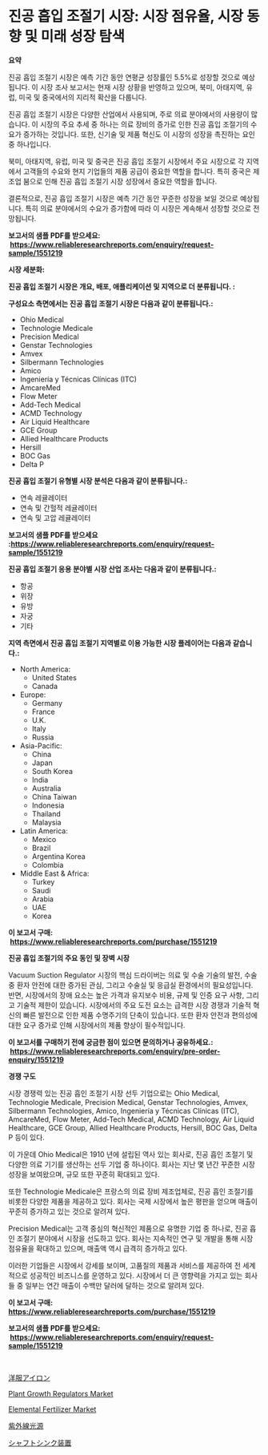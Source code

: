 <p><h1>진공 흡입 조절기 시장: 시장 점유율, 시장 동향 및 미래 성장 탐색</h1></p><p><strong>요약</strong></p>
<p><p>진공 흡입 조절기 시장은 예측 기간 동안 연평균 성장률인 5.5%로 성장할 것으로 예상됩니다. 이 시장 조사 보고서는 현재 시장 상황을 반영하고 있으며, 북미, 아태지역, 유럽, 미국 및 중국에서의 지리적 확산을 다룹니다.</p><p>진공 흡입 조절기 시장은 다양한 산업에서 사용되며, 주로 의료 분야에서의 사용량이 많습니다. 이 시장의 주요 추세 중 하나는 의료 장비의 증가로 인한 진공 흡입 조절기의 수요가 증가하는 것입니다. 또한, 신기술 및 제품 혁신도 이 시장의 성장을 촉진하는 요인 중 하나입니다.</p><p>북미, 아태지역, 유럽, 미국 및 중국은 진공 흡입 조절기 시장에서 주요 시장으로 각 지역에서 고객들의 수요와 현지 기업들의 제품 공급이 중요한 역할을 합니다. 특히 중국은 제조업 붐으로 인해 진공 흡입 조절기 시장 성장에서 중요한 역할을 합니다.</p><p>결론적으로, 진공 흡입 조절기 시장은 예측 기간 동안 꾸준한 성장을 보일 것으로 예상됩니다. 특히 의료 분야에서의 수요가 증가함에 따라 이 시장은 계속해서 성장할 것으로 전망됩니다.</p></p>
<p><strong>보고서의 샘플 PDF를 받으세요: &nbsp;<a href="https://www.reliableresearchreports.com/enquiry/request-sample/1551219">https://www.reliableresearchreports.com/enquiry/request-sample/1551219</a></strong></p>
<p><strong>시장 세분화:</strong></p>
<p><strong> 진공 흡입 조절기 시장은 개요, 배포, 애플리케이션 및 지역으로 더 분류됩니다. :</strong></p>
<p><strong>구성요소 측면에서는 진공 흡입 조절기 시장은 다음과 같이 분류됩니다.:</strong></p>
<p><ul><li>Ohio Medical</li><li>Technologie Medicale</li><li>Precision Medical</li><li>Genstar Technologies</li><li>Amvex</li><li>Silbermann Technologies</li><li>Amico</li><li>Ingeniería y Técnicas Clínicas (ITC)</li><li>AmcareMed</li><li>Flow Meter</li><li>Add-Tech Medical</li><li>ACMD Technology</li><li>Air Liquid Healthcare</li><li>GCE Group</li><li>Allied Healthcare Products</li><li>Hersill</li><li>BOC Gas</li><li>Delta P</li></ul></p>
<p><strong> 진공 흡입 조절기 유형별 시장 분석은 다음과 같이 분류됩니다.:</strong></p>
<p><ul><li>연속 레귤레이터</li><li>연속 및 간헐적 레귤레이터</li><li>연속 및 고압 레귤레이터</li></ul></p>
<p><strong>보고서의 샘플 PDF를 받으세요 :<a href="https://www.reliableresearchreports.com/enquiry/request-sample/1551219">https://www.reliableresearchreports.com/enquiry/request-sample/1551219</a></strong></p>
<p><strong> 진공 흡입 조절기 응용 분야별 시장 산업 조사는 다음과 같이 분류됩니다.:</strong></p>
<p><ul><li>항공</li><li>위장</li><li>유방</li><li>자궁</li><li>기타</li></ul></p>
<p><strong>지역 측면에서 진공 흡입 조절기 지역별로 이용 가능한 시장 플레이어는 다음과 같습니다.:</strong></p>
<p><ul>
    <li>
        North America:
        <ul>
            <li>United States</li>
            <li>Canada</li>
        </ul>
    </li>
    <li>
        Europe:
        <ul>
            <li>Germany</li>
            <li>France</li>
            <li>U.K.</li>
            <li>Italy</li>
            <li>Russia</li>
        </ul>
    </li>
    <li>
        Asia-Pacific:
        <ul>
            <li>China</li>
            <li>Japan</li>
            <li>South Korea</li>
            <li>India</li>
            <li>Australia</li>
            <li>China Taiwan</li>
            <li>Indonesia</li>
            <li>Thailand</li>
            <li>Malaysia</li>
        </ul>
    </li>
    <li>
        Latin America:
        <ul>
            <li>Mexico</li>
            <li>Brazil</li>
            <li>Argentina Korea</li>
            <li>Colombia</li>
        </ul>
    </li>
    <li>
        Middle East & Africa:
        <ul>
            <li>Turkey</li>
            <li>Saudi</li>
            <li>Arabia</li>
            <li>UAE</li>
            <li>Korea</li>
        </ul>
    </li>
    </ul></p>
<p><strong>이 보고서 구매: &nbsp;<a href="https://www.reliableresearchreports.com/purchase/1551219">https://www.reliableresearchreports.com/purchase/1551219</a></strong></p>
<p><strong>진공 흡입 조절기의 주요 동인 및 장벽 시장</strong></p>
<p><p>Vacuum Suction Regulator 시장의 핵심 드라이버는 의료 및 수술 기술의 발전, 수술 중 환자 안전에 대한 증가된 관심, 그리고 수술실 및 응급실 환경에서의 필요성입니다. 반면, 시장에서의 장애 요소는 높은 가격과 유지보수 비용, 규제 및 인증 요구 사항, 그리고 기술적 제한이 있습니다. 시장에서의 주요 도전 요소는 급격한 시장 경쟁과 기술적 혁신의 빠른 발전으로 인한 제품 수명주기의 단축이 있습니다. 또한 환자 안전과 편의성에 대한 요구 증가로 인해 시장에서의 제품 향상이 필수적입니다.</p></p>
<p><strong>이 보고서를 구매하기 전에 궁금한 점이 있으면 문의하거나 공유하세요.: &nbsp;<a href="https://www.reliableresearchreports.com/enquiry/pre-order-enquiry/1551219">https://www.reliableresearchreports.com/enquiry/pre-order-enquiry/1551219</a></strong></p>
<p><strong>경쟁 구도</strong></p>
<p><p>시장 경쟁력 있는 진공 흡인 조절기 시장 선두 기업으로는 Ohio Medical, Technologie Medicale, Precision Medical, Genstar Technologies, Amvex, Silbermann Technologies, Amico, Ingeniería y Técnicas Clínicas (ITC), AmcareMed, Flow Meter, Add-Tech Medical, ACMD Technology, Air Liquid Healthcare, GCE Group, Allied Healthcare Products, Hersill, BOC Gas, Delta P 등이 있다.</p><p>이 가운데 Ohio Medical은 1910 년에 설립된 역사 있는 회사로, 진공 흡인 조절기 및 다양한 의료 기기를 생산하는 선두 기업 중 하나이다. 회사는 지난 몇 년간 꾸준한 시장 성장을 보여왔으며, 규모 또한 꾸준히 확대되고 있다.</p><p>또한 Technologie Medicale은 프랑스의 의료 장비 제조업체로, 진공 흡인 조절기를 비롯한 다양한 제품을 제공하고 있다. 회사는 국제 시장에서 높은 평판을 얻으며 매출이 꾸준히 증가하고 있는 것으로 알려져 있다.</p><p>Precision Medical는 고객 중심의 혁신적인 제품으로 유명한 기업 중 하나로, 진공 흡인 조절기 분야에서 시장을 선도하고 있다. 회사는 지속적인 연구 및 개발을 통해 시장 점유율을 확대하고 있으며, 매출액 역시 급격히 증가하고 있다.</p><p>이러한 기업들은 시장에서 강세를 보이며, 고품질의 제품과 서비스를 제공하여 전 세계적으로 성공적인 비즈니스를 운영하고 있다. 시장에서 더 큰 영향력을 가지고 있는 회사들 중 일부는 연간 매출이 수백만 달러에 달하는 것으로 알려져 있다.</p></p>
<p><strong>이 보고서 구매: &nbsp; <a href="https://www.reliableresearchreports.com/purchase/1551219">https://www.reliableresearchreports.com/purchase/1551219</a></strong></p>
<p><strong>보고서의 샘플 PDF를 받으세요: &nbsp;<a href="https://www.reliableresearchreports.com/enquiry/request-sample/1551219">https://www.reliableresearchreports.com/enquiry/request-sample/1551219</a></strong><strong></strong></p>
<p>&nbsp;</p>
<p><p><a href="https://medium.com/@shade463/%E8%A1%A3%E9%A1%9E%E3%82%A2%E3%82%A4%E3%83%AD%E3%83%B3%E5%B8%82%E5%A0%B4%E3%81%AE%E5%88%86%E6%9E%90-%E3%82%B0%E3%83%AD%E3%83%BC%E3%83%90%E3%83%AB%E7%94%A3%E6%A5%AD%E3%81%AE%E5%B1%95%E6%9C%9B%E3%81%A8%E4%BA%88%E6%B8%AC-2024%E5%B9%B4%E3%81%8B%E3%82%892031%E5%B9%B4-33f78b62a703">洋服アイロン</a></p><p><a href="https://issuu.com/reportprime-2/docs/plant-growth-regulators-market-size-2030.pptx">Plant Growth Regulators Market</a></p><p><a href="https://issuu.com/reportprime-2/docs/elemental-fertilizer-market-size-2030.pptx">Elemental Fertilizer Market</a></p><p><a href="https://github.com/EmoryYundt1935/Market-Research-Report-List-1/blob/main/56751207540.md">紫外線光源</a></p><p><a href="https://medium.com/@barbarakss89/%E3%82%B7%E3%83%A3%E3%83%95%E3%83%88%E3%82%B7%E3%83%B3%E3%82%AD%E3%83%B3%E3%82%B0%E8%A3%85%E7%BD%AE%E5%B8%82%E5%A0%B4%E3%81%AE%E8%A6%8F%E6%A8%A1%E3%81%AF-%E4%B8%96%E7%95%8C%E7%94%A3%E6%A5%AD%E3%81%AB%E3%81%8A%E3%81%91%E3%82%8B%E6%9C%80%E9%81%A9%E3%81%AA%E3%83%9E%E3%83%BC%E3%82%B1%E3%83%86%E3%82%A3%E3%83%B3%E3%82%B0%E3%83%81%E3%83%A3%E3%83%8D%E3%83%AB%E3%82%92%E6%98%8E%E3%82%89%E3%81%8B%E3%81%AB%E3%81%99%E3%82%8B-e830720e9b4c">シャフトシンク装置</a></p></p>